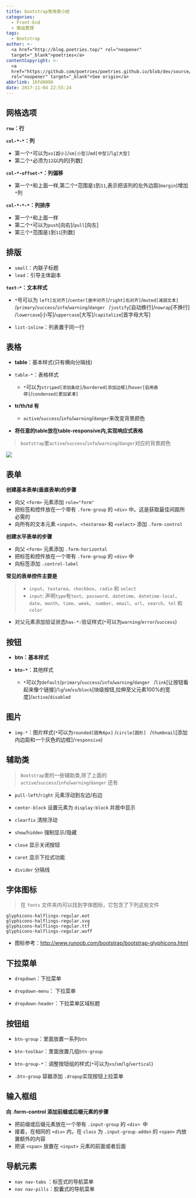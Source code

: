 ```yaml
---
title: bootstrap常用类小结
categories:
  - Front-End
  - 搬运整理
tags:
  - Bootstrap
author: >-
  <a href="http://blog.poetries.top/" rel="noopener"
  target="_blank">poetries</a>
contentCopyright: >-
  <a
  href="https://github.com/poetries/poetries.github.io/blob/dev/source/_posts/"
  rel="noopener" target="_blank">See origin</a>
abbrlink: 10fd8090
date: 2017-11-04 22:55:24
---
```


网格选项
---

**`row`：行** 

**`col-*-*`：列**

- 第一个`*`可以为`xs[超小]`/`sm[小型]`/`md[中型]`/`lg[大型]`
- 第二个`*`必须为`12`以内的[列数]

**`col-*-offset-*`：列偏移**

- 第一个`*`和上面一样,第二个`*`范围是`1`到`11`,表示把该列的左外边距(`margin`)增加`*`列

**`col-*-*-*`：列排序**

- 第一个`*`和上面一样
- 第二个`*`可以为`push`[向右]/`pull`[向左]
- 第三个`*`范围是`1`到`11`[列数]

排版
---

- `small`：内联子标题
- `lead`：引导主体副本

**`text-*`：文本样式**

- `*`号可以为 
`left[左对齐]`/`center[居中对齐]`/`right[右对齐]`/`muted[减弱文本]` 
/`primary`/`success`/`info`/`warning`/`danger `
/`justify`[自动换行]/`nowrap`[不换行] 
/`lowercase`[小写]/`uppercase`[大写]/`capitalize`[首字母大写]

- `list-inline`：列表置于同一行

表格
---

- **table**：基本样式(只有横向分隔线)
- `table-*`：表格样式
  - `*`可以为`striped[添加条纹]`/`bordered[添加边框]`/`hover[启用悬停]`/`condensed[更加紧凑]`
 
- **tr/th/td 有** 
  - `active`/`success`/`info`/`warning`/`danger`来改变背景颜色
  
- **将任意的table放在table-responsive内,实现响应式表格**

> `bootstrap`里`active`/`success`/`info`/`warning`/`danger`对应的背景颜色

![](http://img.blog.csdn.net/20160530130233175)

表单
---

**创建基本表单(垂直表单)的步骤**

- 向父 `<form>` 元素添加 `role="form"`
- 把标签和控件放在一个带有 `.form-group` 的 `<div>` 中。这是获取最佳间距所必需的
- 向所有的文本元素 `<input>`、`<textarea>` 和 `<select>` 添加 `.form-control`

**创建水平表单的步骤**

- 向父 `<form>` 元素添加  `.form-horizontal`
- 把标签和控件放在一个带有 `.form-group` 的 `<div>` 中
- 向标签添加 `.control-label`


**常见的表单控件主要是**

> - `input`、`textarea`、`checkbox`、`radio` 和 `select`
> - `input`: 声明`type`有`text`、`password`、`datetime`、`datetime-local`、`date`、`month`、`time`、`week`、 `number`、`email`、`url`、`search`、`tel` 和 `color`

- 对父元素添加验证状态`has-*:`验证样式(`*`可以为`warning`/`error`/`success`)

按钮
---

- **btn：基本样式**

- **`btn-*`**：其他样式
  - `*`可以为`default`/`primary`/`success`/`info`/`warning`/`danger `
/`link`[让按钮看起来像个链接]/`lg`/`sm`/`xs`/`block`[块级按钮,拉伸至父元素100%的宽度]/`active`/`disabled`

图片
---

- `img-*`：图片样式(`*`可以为`rounded[圆角6px]` 
/`circle[圆形] `
/`thumbnail`[添加内边距和一个灰色的边框]/`responsive`)


辅助类
---

> `Bootstrap`里的一些辅助类,除了上面的`active`/`success`/`info`/`warning`/`danger` 还有 

- `pull-left`/`right` 元素浮动到左边/右边 
- `center-block` 设置元素为 `display:block` 并居中显示 
- `clearfix` 清除浮动 
- `show`/`hidden` 强制显示/隐藏

- `close` 显示关闭按钮 
- `caret` 显示下拉式功能 
- `divider` 分隔线

字体图标
---

> 在 `fonts` 文件夹内可以找到字体图标，它包含了下列这些文件

```
glyphicons-halflings-regular.eot
glyphicons-halflings-regular.svg
glyphicons-halflings-regular.ttf
glyphicons-halflings-regular.woff
```

- 图标参考：http://www.runoob.com/bootstrap/bootstrap-glyphicons.html


下拉菜单
---

- `dropdown`：下拉菜单

- `dropdown-menu`： 下拉菜单

- `dropdown-header`：下拉菜单区域标题

按钮组
---

- `btn-group`：里面放置一系列`btn`

- `btn-toolbar`：里面放置几组`btn-group`

- `btn-group-*`：调整按钮组的样式(`*`可以为`xs`/`sm`/`lg`/`vertical`)

- `.btn-group` 容器添加 `.dropup`实现按钮上拉菜单

输入框组
---

**向 .form-control 添加前缀或后缀元素的步骤**

- 把前缀或后缀元素放在一个带有 `.input-group` 的 `<div> `中
- 接着，在相同的 `<div>` 内，在 `class` 为 `.input-group-addon` 的 `<span>` 内放置额外的内容
- 把该 `<span>` 放置在 `<input>` 元素的前面或者后面

导航元素
---

- `nav nav-tabs` ：标签式的导航菜单 
- `nav nav-pills`：胶囊式的导航菜单 
